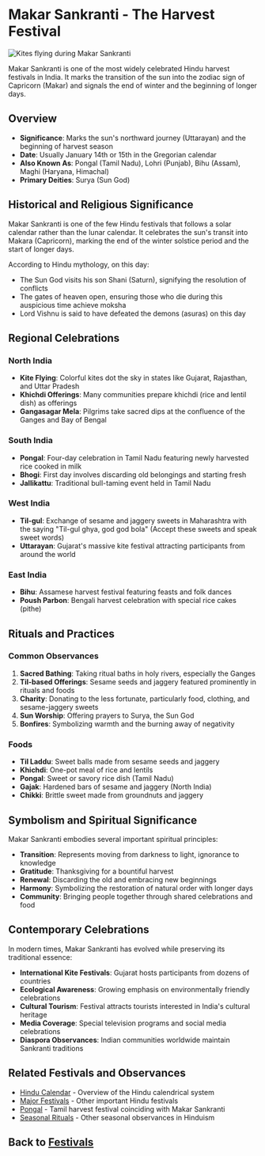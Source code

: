 # Makar Sankranti - The Harvest Festival

![Kites flying during Makar Sankranti](makar_sankranti_celebration.jpg)

Makar Sankranti is one of the most widely celebrated Hindu harvest festivals in India. It marks the transition of the sun into the zodiac sign of Capricorn (Makar) and signals the end of winter and the beginning of longer days.

## Overview

- **Significance**: Marks the sun's northward journey (Uttarayan) and the beginning of harvest season
- **Date**: Usually January 14th or 15th in the Gregorian calendar
- **Also Known As**: Pongal (Tamil Nadu), Lohri (Punjab), Bihu (Assam), Maghi (Haryana, Himachal)
- **Primary Deities**: Surya (Sun God)

## Historical and Religious Significance

Makar Sankranti is one of the few Hindu festivals that follows a solar calendar rather than the lunar calendar. It celebrates the sun's transit into Makara (Capricorn), marking the end of the winter solstice period and the start of longer days.

According to Hindu mythology, on this day:
- The Sun God visits his son Shani (Saturn), signifying the resolution of conflicts
- The gates of heaven open, ensuring those who die during this auspicious time achieve moksha
- Lord Vishnu is said to have defeated the demons (asuras) on this day

## Regional Celebrations

### North India
- **Kite Flying**: Colorful kites dot the sky in states like Gujarat, Rajasthan, and Uttar Pradesh
- **Khichdi Offerings**: Many communities prepare khichdi (rice and lentil dish) as offerings
- **Gangasagar Mela**: Pilgrims take sacred dips at the confluence of the Ganges and Bay of Bengal

### South India
- **Pongal**: Four-day celebration in Tamil Nadu featuring newly harvested rice cooked in milk
- **Bhogi**: First day involves discarding old belongings and starting fresh
- **Jallikattu**: Traditional bull-taming event held in Tamil Nadu

### West India
- **Til-gul**: Exchange of sesame and jaggery sweets in Maharashtra with the saying "Til-gul ghya, god god bola" (Accept these sweets and speak sweet words)
- **Uttarayan**: Gujarat's massive kite festival attracting participants from around the world

### East India
- **Bihu**: Assamese harvest festival featuring feasts and folk dances
- **Poush Parbon**: Bengali harvest celebration with special rice cakes (pithe)

## Rituals and Practices

### Common Observances
1. **Sacred Bathing**: Taking ritual baths in holy rivers, especially the Ganges
2. **Til-based Offerings**: Sesame seeds and jaggery featured prominently in rituals and foods
3. **Charity**: Donating to the less fortunate, particularly food, clothing, and sesame-jaggery sweets
4. **Sun Worship**: Offering prayers to Surya, the Sun God
5. **Bonfires**: Symbolizing warmth and the burning away of negativity

### Foods
- **Til Laddu**: Sweet balls made from sesame seeds and jaggery
- **Khichdi**: One-pot meal of rice and lentils
- **Pongal**: Sweet or savory rice dish (Tamil Nadu)
- **Gajak**: Hardened bars of sesame and jaggery (North India)
- **Chikki**: Brittle sweet made from groundnuts and jaggery

## Symbolism and Spiritual Significance

Makar Sankranti embodies several important spiritual principles:

- **Transition**: Represents moving from darkness to light, ignorance to knowledge
- **Gratitude**: Thanksgiving for a bountiful harvest
- **Renewal**: Discarding the old and embracing new beginnings
- **Harmony**: Symbolizing the restoration of natural order with longer days
- **Community**: Bringing people together through shared celebrations and food

## Contemporary Celebrations

In modern times, Makar Sankranti has evolved while preserving its traditional essence:

- **International Kite Festivals**: Gujarat hosts participants from dozens of countries
- **Ecological Awareness**: Growing emphasis on environmentally friendly celebrations
- **Cultural Tourism**: Festival attracts tourists interested in India's cultural heritage
- **Media Coverage**: Special television programs and social media celebrations
- **Diaspora Observances**: Indian communities worldwide maintain Sankranti traditions

## Related Festivals and Observances

- [Hindu Calendar](./hindu_calendar.md) - Overview of the Hindu calendrical system
- [Major Festivals](./major_festivals.md) - Other important Hindu festivals
- [Pongal](./pongal.md) - Tamil harvest festival coinciding with Makar Sankranti
- [Seasonal Rituals](./seasonal_rituals.md) - Other seasonal observances in Hinduism

## Back to [Festivals](./festivals.md)
